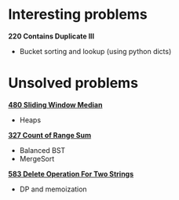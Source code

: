 # Interesting problems

__220 Contains Duplicate III__  
- Bucket sorting and lookup (using python dicts)



# Unsolved problems

__[480 Sliding Window Median](https://leetcode.com/problems/sliding-window-median/description/)__
- Heaps

__[327 Count of Range Sum](https://leetcode.com/problems/count-of-range-sum/description/)__  
- Balanced BST
- MergeSort

__[583 Delete Operation For Two Strings](https://leetcode.com/problems/delete-operation-for-two-strings/description/)__
- DP and memoization

